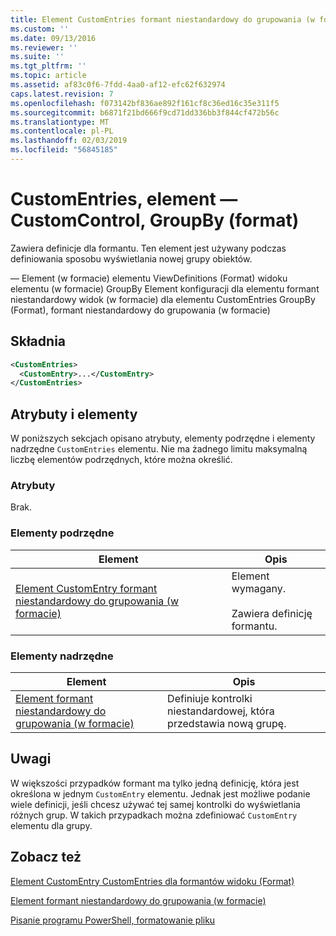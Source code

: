 ```yaml
---
title: Element CustomEntries formant niestandardowy do grupowania (w formacie) | Dokumentacja firmy Microsoft
ms.custom: ''
ms.date: 09/13/2016
ms.reviewer: ''
ms.suite: ''
ms.tgt_pltfrm: ''
ms.topic: article
ms.assetid: af83c0f6-7fdd-4aa0-af12-efc62f632974
caps.latest.revision: 7
ms.openlocfilehash: f073142bf836ae892f161cf8c36ed16c35e311f5
ms.sourcegitcommit: b6871f21bd666f9cd71dd336bb3f844cf472b56c
ms.translationtype: MT
ms.contentlocale: pl-PL
ms.lasthandoff: 02/03/2019
ms.locfileid: "56845185"
---
```

# <a name="customentries-element-for-customcontrol-for-groupby-format"></a>CustomEntries, element — CustomControl, GroupBy (format)

Zawiera definicje dla formantu. Ten element jest używany podczas definiowania sposobu wyświetlania nowej grupy obiektów.

— Element (w formacie) elementu ViewDefinitions (Format) widoku elementu (w formacie) GroupBy Element konfiguracji dla elementu formant niestandardowy widok (w formacie) dla elementu CustomEntries GroupBy (Format), formant niestandardowy do grupowania (w formacie)

## <a name="syntax"></a>Składnia

```xml
<CustomEntries>
  <CustomEntry>...</CustomEntry>
</CustomEntries>
```

## <a name="attributes-and-elements"></a>Atrybuty i elementy

W poniższych sekcjach opisano atrybuty, elementy podrzędne i elementy nadrzędne `CustomEntries` elementu. Nie ma żadnego limitu maksymalną liczbę elementów podrzędnych, które można określić.

### <a name="attributes"></a>Atrybuty

Brak.

### <a name="child-elements"></a>Elementy podrzędne

|Element|Opis|
|-------------|-----------------|
|[Element CustomEntry formant niestandardowy do grupowania (w formacie)](./customentry-element-for-customcontrol-for-groupby-format.md)|Element wymagany.<br /><br /> Zawiera definicję formantu.|

### <a name="parent-elements"></a>Elementy nadrzędne

|Element|Opis|
|-------------|-----------------|
|[Element formant niestandardowy do grupowania (w formacie)](./customcontrol-element-for-groupby-format.md)|Definiuje kontrolki niestandardowej, która przedstawia nową grupę.|

## <a name="remarks"></a>Uwagi

W większości przypadków formant ma tylko jedną definicję, która jest określona w jednym `CustomEntry` elementu. Jednak jest możliwe podanie wiele definicji, jeśli chcesz używać tej samej kontrolki do wyświetlania różnych grup. W takich przypadkach można zdefiniować `CustomEntry` elementu dla grupy.

## <a name="see-also"></a>Zobacz też

[Element CustomEntry CustomEntries dla formantów widoku (Format)](./customentry-element-for-customentries-for-controls-for-view-format.md)

[Element formant niestandardowy do grupowania (w formacie)](./customcontrol-element-for-groupby-format.md)

[Pisanie programu PowerShell, formatowanie pliku](./writing-a-powershell-formatting-file.md)
